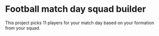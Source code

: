 # Football match day squad builder

This project picks 11 players for your match day based on your formation from your squad.
